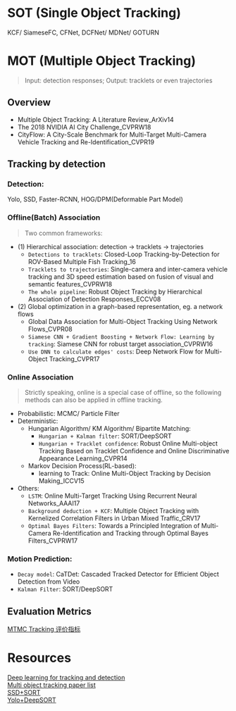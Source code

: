 # SOT (Single Object Tracking)
KCF/ SiameseFC, CFNet, DCFNet/ MDNet/ GOTURN

# MOT (Multiple Object Tracking)
> Input: detection responses; Output: tracklets or even trajectories
## Overview
* Multiple Object Tracking: A Literature Review_ArXiv14  
* The 2018 NVIDIA AI City Challenge_CVPRW18  
* CityFlow: A City-Scale Benchmark for Multi-Target Multi-Camera Vehicle Tracking and Re-Identification_CVPR19  

## Tracking by detection 
### Detection: 
Yolo, SSD, Faster-RCNN, HOG/DPM(Deformable Part Model)  
### Offline(Batch) Association
> Two common frameworks:
* (1) Hierarchical association: detection -> tracklets -> trajectories
    * `Detections to tracklets`: Closed-Loop Tracking-by-Detection for ROV-Based Multiple Fish Tracking_16
    * `Tracklets to trajectories`: Single-camera and inter-camera vehicle tracking and 3D speed estimation based on fusion of visual and semantic features_CVPRW18
    * `The whole pipeline`: Robust Object Tracking by Hierarchical Association of Detection Responses_ECCV08
* (2) Global optimization in a graph-based representation, eg. a network flows  
    * Global Data Association for Multi-Object Tracking Using Network Flows_CVPR08  
    * `Siamese CNN + Gradient Boosting + Network Flow: Learning by tracking`: Siamese CNN for robust target association_CVPRW16  
    * `Use DNN to calculate edges' costs`: Deep Network Flow for Multi-Object Tracking_CVPR17

### Online Association
> Strictly speaking, online is a special case of offline, so the following methods can also be applied in offline tracking.
* Probabilistic: MCMC/ Particle Filter
* Deterministic:
   * Hungarian Algorithm/ KM Algorithm/ Bipartite Matching: 
      * `Hungarian + Kalman filter`: SORT/DeepSORT  
      * `Hungarian + Tracklet confidence`: Robust Online Multi-object Tracking Based on Tracklet Confidence and Online Discriminative Appearance Learning_CVPR14
   * Markov Decision Process(RL-based): 
      * learning to Track: Online Multi-Object Tracking by Decision Making_ICCV15
* Others:  
   * `LSTM`: Online Multi-Target Tracking Using Recurrent Neural Networks_AAAI17  
   * `Background deduction + KCF`: Multiple Object Tracking with Kernelized  Correlation Filters in Urban Mixed Traffic_CRV17  
   * `Optimal Bayes Filters`: Towards a Principled Integration of Multi-Camera  Re-Identification and Tracking through Optimal Bayes Filters_CVPRW17  

### Motion Prediction:  
* `Decay model`: CaTDet: Cascaded Tracked Detector for Efficient Object Detection from Video  
* `Kalman Filter`: SORT/DeepSORT

## Evaluation Metrics
[MTMC Tracking 评价指标](https://zhuanlan.zhihu.com/p/35391826)

# Resources
[Deep learning for tracking and detection](https://github.com/abhineet123/Deep-Learning-for-Tracking-and-Detection)  
[Multi object tracking paper list](https://github.com/SpyderXu/multi-object-tracking-paper-list)  
[SSD+SORT](https://github.com/SpyderXu/ssd_sort)  
[Yolo+DeepSORT](https://github.com/Qidian213/deep_sort_yolov3)
